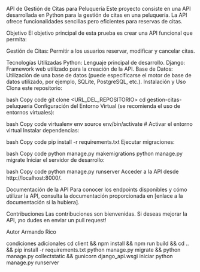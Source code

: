 API de Gestión de Citas para Peluquería
Este proyecto consiste en una API desarrollada en Python para la gestión de citas en una peluquería. La API ofrece funcionalidades sencillas pero eficientes para reservas de citas.

Objetivo
El objetivo principal de esta prueba es crear una API funcional que permita:

Gestión de Citas: Permitir a los usuarios reservar, modificar y cancelar citas.

Tecnologías Utilizadas
Python: Lenguaje principal de desarrollo.
Django: Framework web utilizado para la creación de la API.
Base de Datos: Utilización de una base de datos (puede especificarse el motor de base de datos utilizado, por ejemplo, SQLite, PostgreSQL, etc.).
Instalación y Uso
Clona este repositorio:

bash
Copy code
git clone <URL_DEL_REPOSITORIO>
cd gestion-citas-peluqueria
Configuración del Entorno Virtual (se recomienda el uso de entornos virtuales):

bash
Copy code
virtualenv env
source env/bin/activate  # Activar el entorno virtual
Instalar dependencias:

bash
Copy code
pip install -r requirements.txt
Ejecutar migraciones:

bash
Copy code
python manage.py makemigrations
python manage.py migrate
Iniciar el servidor de desarrollo:

bash
Copy code
python manage.py runserver
Acceder a la API desde http://localhost:8000/.

Documentación de la API
Para conocer los endpoints disponibles y cómo utilizar la API, consulta la documentación proporcionada en [enlace a la documentación si la hubiera].

Contribuciones
Las contribuciones son bienvenidas. Si deseas mejorar la API, ¡no dudes en enviar un pull request!

Autor
Armando Rico 

condiciones adicionales
cd client && npm install && npm run build && cd .. && 
pip install -r requirements.txt
python manage.py migrate && python manage.py collectstatic && gunicorn django_api.wsgi
iniciar
python manage.py runserver
